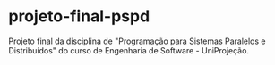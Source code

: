 # projeto-final-pspd
Projeto final da disciplina de "Programação para Sistemas Paralelos e Distribuídos" do curso de Engenharia de Software - UniProjeção.
